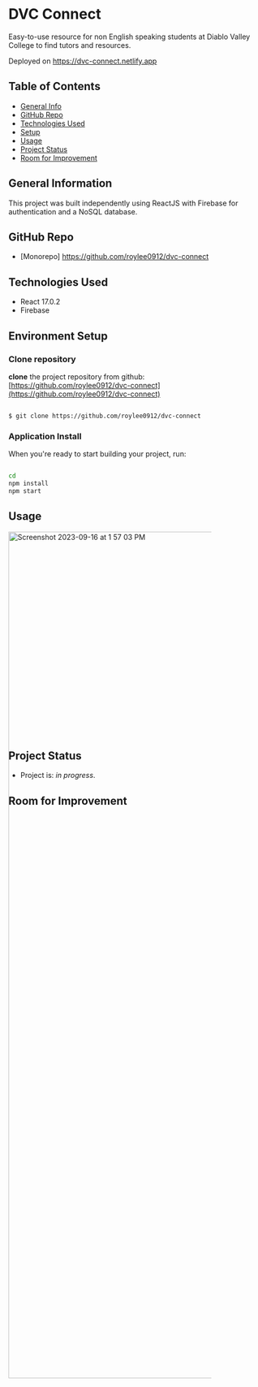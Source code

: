 # DVC Connect

Easy-to-use resource for non English speaking students at Diablo Valley College to find tutors and resources.

Deployed on https://dvc-connect.netlify.app


## Table of Contents

- [General Info](#general-information)
- [GitHub Repo](#github-repo)
- [Technologies Used](#technologies-used)
- [Setup](#setup)
- [Usage](#usage)
- [Project Status](#project-status)
- [Room for Improvement](#room-for-improvement)

## General Information
This project was built independently using ReactJS with Firebase for authentication and a NoSQL database.

## GitHub Repo

- [Monorepo] https://github.com/roylee0912/dvc-connect


## Technologies Used

- React 17.0.2
- Firebase

## Environment Setup

### Clone repository

**clone** the project repository from github: [https://github.com/roylee0912/dvc-connect](https://github.com/roylee0912/dvc-connect)

```console

$ git clone https://github.com/roylee0912/dvc-connect
```



### Application Install

When you're ready to start building your project, run:

```sh

cd 
npm install
npm start


```

## Usage

<div style="width:400px ; height:400px">
  <img width="1668" alt="Screenshot 2023-09-16 at 1 57 03 PM" src="https://github.com/roylee0912/dvc-connect/assets/60560932/e34a19d2-2724-4f54-a77b-865fae838005">




</div>



## Project Status

- Project is: _in progress_.

## Room for Improvement

